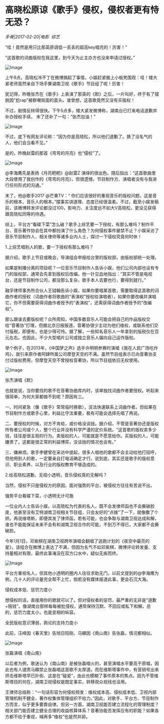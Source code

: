 # 高晓松原谅《歌手》侵权，侵权者更有恃无恐？

*手骨|2017-02-20|电影 
                                                综艺*

“哇！竟然是用只比那英原调低一丢丢的超高key唱完的！厉害！”

“这首歌的词曲版权在我这里，到今天为止主办方也没来申请过授权。”

![Image](http://static.ylzbl.com/201704281807021353)

上午9点，高晓松冷不丁在微博搞起了事情，小娱赶紧搬上小板凳围观：哇！矮大紧老师竟然亲自下场手撕湖南卫视《歌手》节目组了呢！厉害！

犹记得，昨晚张杰在《歌手》上表演了那英的《默》之后，一片叫好，终于有了摆脱因“尬rap”被群嘲局面的苗头。谁曾想，这首歌竟然又没有买版权！

不过，剧情反转得很快。下午5点多，矮大紧发微博称，湖南台已打来电话道歉并补办授权手续， 末了还补了一句：“张杰加油！”

![Image](http://static.ylzbl.com/201704281807027996)

不过，底下有网友评论称：“因为你是高晓松，所以他们道歉了。换了没名气的人，他们会当看不见。”

是的，昨晚赵雷的那首《弯弯的月亮》也“侵权”了。

![Image](http://static.ylzbl.com/201704281807025754)

@李海鹰先是表扬《月亮粑粑》@赵雷Z 演绎的很出色。随后指出：“这首歌曲里大段使用了我创作的《弯弯的月亮》，但很遗憾，节目制作方、演唱者没有与我进行任何形式的沟通。”

末了，他@歌手2017 @芒果TV：“ 你们应该很好的重视音乐的版权问题，这是音乐的根本，音乐人的根本。”摆事实讲道理、态度已经很温柔。不过，截至小娱发稿前，该微博转发评论都没过100，影响力、关注度远不如大V高晓松，更没见获得跟高晓松同等的待遇。

综上，平台方“看碟下菜”怎么破？歌手上综艺要一下授权，有那么难吗？制作平台、音乐著作协会在其中都扮演了什么角色？为何侵权事件屡禁不止？小娱采访了音乐节目制作人、相关律师等诸多业内人士，探讨一下侵权究竟何时休！

1.上综艺唱别人的歌，要一下授权有那么难吗？

据介绍，歌手上节目或晚会，导演组会申报给台里的版权部，由版权部统一处理。

如果是制播分离的项目呢？一位音乐节目制作人告诉小娱，他们公司内部也设有专门的版权部，通常会先拿到版权后改编。他一针见血地指出：“其实不管是电视台，还是节目制作公司，都没那么复杂，歌手本人去要也行，要得到就行。”

融孚律师事务所合伙人王钺翰告诉小娱，如果你要唱某首歌，需要取得这首歌的词曲作者的授权（词曲作者将歌曲的“表演权”授权给演唱者），如果你要改编并演唱它，你不但需要获得词曲作者授予的“表演权”，还需获得词曲作者授予的“改编权”。

那么跟谁去要版权呢？众所周知，中国多数音乐人可能会把自己的作品版权交给“音著协”打理，但据北京日报报道，音著协很少主动为他们维权，或联系他们交付版税，即便有，也是少得可怜。据了解，一些知名音乐人一年拿到的版税仅在百元左右。也因此，不少大型唱片公司或独立音乐人偏向自己运作版权。

举个例子，在2013年，《中国梦之声》选手许明明参赛时演唱《我在人民广场吃炸鸡》，就引来原作者阿肆所属公司摩登天空的不满。虽然节目组表示已向音著协支付过版权费用，但摩登天空不曾授权音著协，所以节目组依旧无权使用。

![Image](http://static.ylzbl.com/201704281807023902)

张杰演唱《默》

也就是说，当你要找的歌不在音著协曲库内时，该单独找词曲作者要授权。听起来很简单，为何大家都做不到呢？原因有三。

一、时间紧急（像《歌手》常常临时换歌），没法快速联系上词曲作者。但如果在节目制作方或歌手心里，利益比守法重要，极有可能会选择先唱了再说。

二、要授权的时候，对方不肯给，或价格没谈拢。据介绍，不管是音著协还是版权所有者公司或个人，整个行业并没有科学严谨的定价系统。“这首歌的版权卖多少钱，往往是很主观的行为。卖版权的人，可能就是不愿意给你。买版权的人，可能嫌贵了，这都是很正常的利益博弈，没谈拢的情况也会有。”

三、嫌麻烦。歌手李健曾在采访中提起，很多人唱他的歌都不会主动给他打招呼，但他用别人的歌，一定要亲自打电话确定才行。说到底，其实还是歌手的版权意识、职业素养、以及行业的版权教育不够造成的。

2.给高晓松道歉、无视小透明，音乐侵权真的无解吗？

当然，侵权不只是侵权方的原因，面对强势的平台，被侵权方往往有苦说不出。

强势平台看碟下菜，小透明无计可施

一位业内人士告诉小娱，以高晓松为代表的名人，既不会发律师函也不会撕破脸皮，他甚至没有艾特湖南卫视相关节目组，只会友好的“点拨”了一下，就像撒了个娇。再说维塔斯，即便其发了律师函，若有可能，也会争取与湖南卫视达成和解，谁也不能能保证未来不会有和湖南卫视合作的可能，不到万不得已，大家都不会撕破脸。

今年1月1日，邓紫棋在湖南卫视跨年演唱会翻唱了逃跑计划的《夜空中最亮的星》，该组合在微博上表达了不满，但因为名气不如邓紫棋，微博评论转发量、支持量相对有限，最终此事淹没在双方口水中，疑似无疾而终。

![Image](http://static.ylzbl.com/201704281807023795)

平台方重视名人，但其他小透明的圈内人往往求助无门。以前文提到的@李海鹰为例，几十人的评论量完全帮不上忙，倘若没有媒体报道此事，更会石沉大海。

侵权成本低、惩罚力度小

想侵权的话，直接用你的歌就可以了。但对侵权者的惩罚，最严重的无非是“道歉+赔钱”。像湖南台那样每每被批侵权，通常保持沉默、不回应或私下和解。总的，惩罚力度太小，也是变相的纵容。

全民版权意识薄弱，舆论的支持力度小

此前，汪峰因《春天里》告旭日阳刚、马頔因《南山南》告张磊，情况都相似。

![Image](http://static.ylzbl.com/201704281807039004)

张磊演唱《南山南》

以后者为例，歌迷认为《南山南》是被张磊唱火的，甚至演唱水平要高于原唱，因此也有人谴责马頔禁止张磊唱这首歌不太厚道。而在维斯塔事件中，有营销号出来抨击维斯塔早已扑街、这是在“碰瓷”，由此也模糊了事件原本的焦点。因为不管维斯塔目的何在，湖南卫视侵权是既定事实，转移观众视线也没用。

王律师总结称：“一句话形容为何侵权频发：维权成本高、侵权成本低、卫视内部管理机制不健全、著作权集体管理组织不给力。”因此，对歌手、平台方、节目制作方而言，似乎更多要靠自律。但另一方面，湖南卫视能否建立流程化的管理制度？相关部门能否建立健全合理的收益核算体系？音著协能否发挥应有的职能？如果各方都不给于重视，喊再多“维权”也是然并卵。

